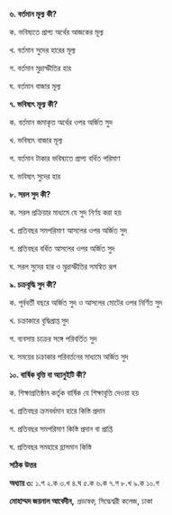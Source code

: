 **৬. বর্তমান মূল্য কী?**

ক. ভবিষ্যতে প্রাপ্য অর্থের আজকের মূল্য

খ. বর্তমান সুদের হারের মূল্য

গ. বর্তমান মুদ্রাস্ফীতির হার

ঘ. বর্তমান বাজার মূল্য

**৭. ভবিষ্যৎ মূল্য কী?**

ক. বর্তমান জমাকৃত অর্থের ওপর অর্জিত সুদ

খ. ভবিষ্যৎ বাজার মূল্য

গ. বর্তমান টাকার ভবিষ্যতে প্রাপ্য বর্ধিত পরিমাণ

ঘ. ভবিষ্যৎ সুদের হার

**৮. সরল সুদ কী?**

ক. সরল প্রক্রিয়ার মাধ্যমে যে সুদ নির্ণয় করা হয়

খ. প্রতিবছর সমপরিমাণ আসলের ওপর অর্জিত সুদ

গ. প্রতিবছর বর্ধিত আসলের ওপর অর্জিত সুদ

ঘ. সরল সুদের হার ও মুদ্রাস্ফীতির সমন্বিত রূপ

**৯. চক্রবৃদ্ধি সুদ কী?**

ক. পূর্ববর্তী বছরে অর্জিত সুদ ও আসলের মোটের ওপর নির্ণিত সুদ

খ. চক্রাকারে বৃদ্ধিপ্রাপ্ত সুদ

গ. ব্যবসায় চক্রের সঙ্গে পরিবর্তিত সুদ

ঘ. সময়ের চক্রাকার পরিবর্তনের মাধ্যমে অর্জিত সুদ

**১০. বার্ষিক বৃত্তি বা অ্যানুইটি কী?**

ক. শিক্ষাপ্রতিষ্ঠান কর্তৃক বার্ষিক যে শিক্ষাবৃত্তি দেওয়া হয়

খ. প্রতিবছর ক্রমবর্ধমান হারে কিস্তি প্রদান

গ. প্রতিবছর সমপরিমাণ কিস্তি প্রদান বা প্রাপ্তি

ঘ. প্রতিবছর সমহারে হ্রাসমান কিস্তি

**সঠিক উত্তর**

**অধ্যায় ৩:** ১.গ ২.ক ৩.খ ৪.ঘ ৫.ক ৬.ক ৭.গ ৮.খ ৯.ক ১০.গ

**মোহাম্মদ জয়নাল আবেদীন,** *প্রভাষক,* সিদ্ধেশ্বরী কলেজ, ঢাকা
